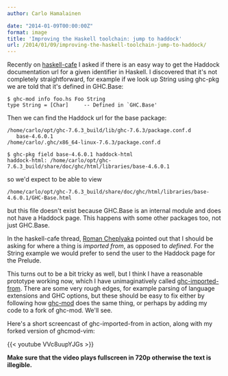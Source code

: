 ```yaml
---
author: Carlo Hamalainen

date: "2014-01-09T00:00:00Z"
format: image
title: 'Improving the Haskell toolchain: jump to haddock'
url: /2014/01/09/improving-the-haskell-toolchain-jump-to-haddock/
---
```

Recently on [haskell-cafe](http://www.haskell.org/pipermail/haskell-cafe/2013-December/111778.html) I asked if there is an easy way to get the Haddock documentation url for a given identifier in Haskell. I discovered that it's not completely straightforward, for example if we look up String using ghc-pkg we are told that it's defined in GHC.Base:

```
$ ghc-mod info foo.hs Foo String
type String = [Char]     -- Defined in `GHC.Base'
```

Then we can find the Haddock url for the base package:

```$ ghc-pkg find-module GHC.Base
/home/carlo/opt/ghc-7.6.3_build/lib/ghc-7.6.3/package.conf.d
   base-4.6.0.1
/home/carlo/.ghc/x86_64-linux-7.6.3/package.conf.d

$ ghc-pkg field base-4.6.0.1 haddock-html
haddock-html: /home/carlo/opt/ghc-7.6.3_build/share/doc/ghc/html/libraries/base-4.6.0.1
```

so we'd expect to be able to view

```
/home/carlo/opt/ghc-7.6.3_build/share/doc/ghc/html/libraries/base-4.6.0.1/GHC-Base.html
```

but this file doesn't exist because GHC.Base is an
internal module and does not have a Haddock page. This happens with some other packages too, not just GHC.Base.

In the haskell-cafe thread, [Roman Cheplyaka](http://ro-che.info/) pointed out that I should be asking for where a thing is _imported from_, as opposed to _defined_. For the String example we would prefer to send the user to the Haddock page for the Prelude.

This turns out to be a bit tricky as well, but I think I have a reasonable prototype working now, which I have unimaginatively called [ghc-imported-from](https://github.com/carlohamalainen/ghc-imported-from). There are some very rough edges, for example parsing of language extensions and GHC options, but these should be easy to fix either by following how [ghc-mod](http://www.mew.org/~kazu/proj/ghc-mod/en/) does the same thing, or perhaps by adding my code to a fork of ghc-mod. We'll see.

Here's a short screencast of ghc-imported-from in action, along with my forked version of ghcmod-vim:

{{< youtube VVc8uupYJGs >}}

 **Make sure that the video plays fullscreen in 720p otherwise the text is illegible.**
